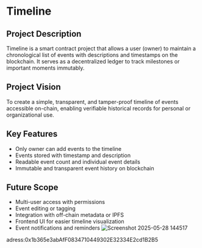 # Timeline

## Project Description  
Timeline is a smart contract project that allows a user (owner) to maintain a chronological list of events with descriptions and timestamps on the blockchain. It serves as a decentralized ledger to track milestones or important moments immutably.

## Project Vision  
To create a simple, transparent, and tamper-proof timeline of events accessible on-chain, enabling verifiable historical records for personal or organizational use.

## Key Features  
- Only owner can add events to the timeline  
- Events stored with timestamp and description  
- Readable event count and individual event details  
- Immutable and transparent event history on blockchain

## Future Scope  
- Multi-user access with permissions  
- Event editing or tagging  
- Integration with off-chain metadata or IPFS  
- Frontend UI for easier timeline visualization  
- Event notifications and reminders
![Screenshot 2025-05-28 144517](https://github.com/user-attachments/assets/6e3a6753-6874-424f-8f5f-1ea09d75980e)

adress:0x1b365e3abAfF0834710449302E32334E2cd1B2B5
